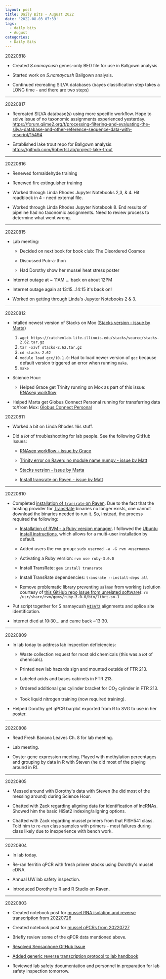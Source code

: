 ```yaml
---
layout: post
title: Daily Bits - August 2022
date: '2022-08-03 07:39'
tags: 
  - daily bits
  - August
categories: 
  - Daily Bits
---
```



20220818

- Created _S.namaycush_ genes-only BED file for use in Ballgown analysis.

- Started work on _S.namaycush_ Ballgown analysis.

- Continued recreating SILVA databases (bayes classification step takes a LONG time - and there are two steps)


---

20220817

- Recreated SILVA database(s) using more specific workflow. Hope to solve issue of no taxonomic assignments experienced yesterday. https://forum.qiime2.org/t/processing-filtering-and-evaluating-the-silva-database-and-other-reference-sequence-data-with-rescript/15494

- Established lake trout repo for Ballgown analysis: https://github.com/RobertsLab/project-lake-trout

---

20220816

- Renewed formaldehyde training

- Renewed fire extinguisher training

- Worked through Linda Rhodes Jupyter Notebooks 2,3, & 4. Hit roadblock in 4 - need external file.

- Worked through Linda Rhodes Jupyter Notebook 8. End results of pipeline had no taxonomic assignments. Need to review process to determine what went wrong.

---

20220815

- Lab meeting:

  - Decided on next book for book club: The Disordered Cosmos

  - Discussed Pub-a-thon

  - Had Dorothy show her mussel heat stress poster

- Internet outage at ~ 11AM ... back on about 12PM

- Internet outage again at 13:15...14:15 it's back on!

- Worked on getting through Linda's Jupyter Notebooks 2 & 3.

---

20220812

- Intalled newest version of Stacks on Mox ([Stacks version - issue by Marta](https://github.com/RobertsLab/resources/issues/1507))

  1. `wget https://catchenlab.life.illinois.edu/stacks/source/stacks-2.62.tar.gz`
  2. `tar -xzvf stacks-2.62.tar.gz`
  3. `cd stacks-2.62`
  4. `module load gcc/10.1.0`: Had to load newer version of `gcc` because default version triggered an error when running `make`.
  5. `make`

- Science Hour:

  - Helped Grace get Trinity running on Mox as part of this issue: [RNAseq workflow](https://github.com/RobertsLab/resources/issues/1476)

- Helped Marta get Globus Connect Personal running for transferring data to/from Mox: [Globus Connect Personal](https://github.com/RobertsLab/resources/issues/1510)


20220811

- Worked a bit on Linda Rhodes 16s stuff.

- Did a _lot_ of troubleshooting for lab people. See the following GitHub Issues:

  - [RNAseq workflow - issue by Grace](https://github.com/RobertsLab/resources/issues/1476)

  - [Trinity error on Raven: no module name numpy - issue by Matt](https://github.com/RobertsLab/resources/issues/1506)

  - [Stacks version - issue by Marta](https://github.com/RobertsLab/resources/issues/1507)

  - [Install transrate on Raven - issue by Matt](https://github.com/RobertsLab/resources/issues/1503)

---

20220810

- Completed [installation of `transrate` on Raven](https://github.com/RobertsLab/resources/issues/1503). Due to the fact that the hosting provider for [TransRate](http://hibberdlab.com/transrate/) binaries no longer exists, one cannot download the binaries needed to run it. So, instead, the process required the following:

  - [Installation of RVM - a Ruby version manager](https://rvm.io/). I followed the [Ubuntu install instructions](https://github.com/rvm/ubuntu_rvm), which allows for a multi-user installation by default.

  - Added users the `rvm` group: `sudo usermod -a -G rvm <username>`

  - Activating a Ruby version: `rvm use ruby-3.0.0`

  - Install TransRate: `gem install transrate`

  - Install TransRate dependencies: `transrate --install-deps all`

  - Remove problematic library preventing `salmon` from working (solution courtesy of [this GitHub repo Issue from unrelated software](https://github.com/nghiavtr/FuSeq/issues/8)): `rm /usr/share/rvm/gems/ruby-3.0.0/bin/librt.so.1`

- Put script together for S.namaycush [`HISAT2`](https://daehwankimlab.github.io/hisat2/) alignments and splice site identification.

- Internet died at 10:30... and came back ~13:30.

---

20220809

- In lab today to address lab inspection deficiencies:

  - Waste collection request for most old chemicals (this was a _lot_ of chemicals).

  - Printed new lab hazards sign and mounted outside of FTR 213.

  - Labeled acids and bases cabinets in FTR 213.

  - Ordered additional gas cylinder bracket for CO<sub>2</sub> cylinder in FTR 213.

  - Took liquid nitrogen training (now required training).

- Helped Dorothy get qPCR barplot exported from R to SVG to use in her poster.

---

20220808

- Read Fresh Banana Leaves Ch. 8 for lab meeting.

- Lab meeting.

- Oyster gene expression meeting. Played with methylation percentages and grouping by data in R with Steven (he did most of the playing around in R).

---

20220805

- Messed around with Dorothy's data with Steven (he did most of the messing around) during Science Hour.

- Chatted with Zack regarding aligning data for identification of lncRNAs. Showed him the basic HiSat2 indexing/aligning options.

- Chatted with Zack regarding mussel primers from that FISH541 class. Told him to re-run class samples with primers - most failures during class likely due to inexperience with bench work.

---

20220804

- In lab today.

- Re-ran ferritin qPCR with fresh primer stocks using Dorothy's mussel cDNA.

- Annual UW lab safety inspection.

- Introduced Dorothy to R and R Studio on Raven.

---

20220803

- Created notebook post for [mussel RNA isolation and reverse transcription from 20220726]()

- Created notebook post for [mussel qPCRs from 20220727]()

- Briefly review some of the qPCR data mentioned above.

- [Resolved Sensaphone GitHub Issue](https://github.com/RobertsLab/resources/issues/1492)

- [Added generic reverse transcription protocol to lab handbook](https://github.com/RobertsLab/resources/issues/1494)

- Reviewed lab safety documentation and personnel in preparation for lab safety inspection tomorrow.

